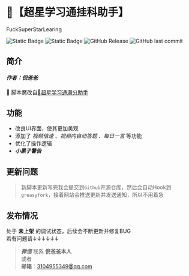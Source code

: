 # 🐔【超星学习通挂科助手】

FuckSuperStarLearing

![Static Badge](https://img.shields.io/badge/%E9%AD%94%E6%94%B9-%E8%84%9A%E6%9C%AC-purple)
![Static Badge](https://img.shields.io/badge/%E7%88%86%E6%9D%80-%E8%B6%85%E6%98%9F%E5%AD%A6%E4%B9%A0%E9%80%9A-red)
![GitHub Release](https://img.shields.io/github/v/release/NiButCrazy/FuckSuperStarLearing?display_name=release)
![GitHub last commit](https://img.shields.io/github/last-commit/NiButCrazy/FuckSuperStarLearing?label=%E6%9B%B4%E6%96%B0%E6%97%B6%E9%97%B4)



## 简介
#### *作者：倪爸爸*  

🏀 脚本魔改自[💯超星学习通满分助手](https://greasyfork.org/zh-CN/scripts/436994-%E8%B6%85%E6%98%9F%E5%AD%A6%E4%B9%A0%E9%80%9A%E6%BB%A1%E5%88%86%E5%8A%A9%E6%89%8B-%E6%94%AF%E6%8C%81%E4%BB%BB%E5%8A%A1%E7%82%B9%E8%87%AA%E5%8A%A8%E8%B7%B3%E8%BD%AC-%E7%AB%A0%E8%8A%82%E6%B5%8B%E9%AA%8C-%E4%BD%9C%E4%B8%9A-%E8%80%83%E8%AF%95%E5%85%A8%E7%BD%91%E6%A3%80%E7%B4%A2%E7%AD%94%E6%A1%88-%E7%AE%80%E7%AD%94%E9%A2%98%E6%94%AF%E6%8C%81chatgpt%E5%AF%B9%E6%8E%A5-%E9%9F%B3%E9%A2%91-%E8%A7%86%E9%A2%91%E5%85%A8%E8%87%AA%E5%8A%A8%E9%9D%99%E9%9F%B3%E6%92%AD%E6%94%BE-%E5%8F%AF%E8%A7%86%E5%8C%96%E5%8F%82%E6%95%B0%E9%85%8D%E7%BD%AE)  

## 功能
* 改良UI界面，使其更加美观
* 添加了 *视频倍速* 、*视频内自动答题* 、*每日一言* 等功能
* 优化了操作逻辑
* ***小黑子警告***

## 更新问题
>新脚本更新写完我会提交到`Github`开源仓库，然后会自动Hook到`greasyfork`，接着网站会推送更新并发送通知，所以不用着急

## 发布情况
处于 **未上架** 的调试状态，后续会不断更新并修复BUG  
若有问题请↓↓↓↓↓↓  
>***微信*** 联系 **倪爸爸本人**   
或者  
>**邮箱**：3104955349@qq.com
